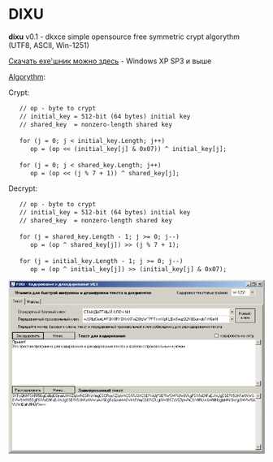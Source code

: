 # DIXU

**dixu** v0.1 - dkxce simple opensource free symmetric crypt algorythm (UTF8, ASCII, Win-1251)

[Скачать exe'шник можно здесь](https://github.com/dkxce/DIXU/releases/tag/dixuv0.1) - Windows XP SP3 и выше

[Algorythm](dkxce.Crypt.DIXU.cs):
 
   Crypt:  
   
       // op - byte to crypt
       // initial_key = 512-bit (64 bytes) initial key
       // shared_key  = nonzero-length shared key
       
       for (j = 0; j < initial_key.Length; j++)
          op = (op << (initial_key[j] & 0x07)) ^ initial_key[j];
          
       for (j = 0; j < shared_key.Length; j++)
          op = (op << (j % 7 + 1)) ^ shared_key[j];
          
   Decrypt:    
   
       // op - byte to crypt
       // initial_key = 512-bit (64 bytes) initial key
       // shared_key  = nonzero-length shared key
       
       for (j = shared_key.Length - 1; j >= 0; j--)
          op = (op ^ shared_key[j]) >> (j % 7 + 1);
          
       for (j = initial_key.Length - 1; j >= 0; j--)
          op = (op ^ initial_key[j]) >> (initial_key[j] & 0x07);
   

<img src="window.png"/>
